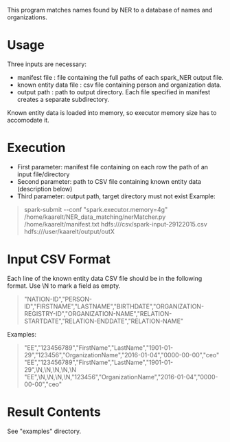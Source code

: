 This program matches names found by NER to a database of names and organizations.

# Usage

Three inputs are necessary:
* manifest file : file containing the full paths of each spark_NER output file.
* known entity data file : csv file containing person and organization data.
* output path : path to output directory. Each file specified in manifest creates a separate subdirectory.

Known entity data is loaded into memory, so executor memory size has to accomodate it.

# Execution
* First parameter: manifest file containing on each row the path of an input file/directory
* Second parameter: path to CSV file containing known entity data (description below)
* Third parameter: output path, target directory must not exist
Example:
> spark-submit --conf "spark.executor.memory=4g" /home/kaarelt/NER_data_matching/nerMatcher.py /home/kaarelt/manifest.txt hdfs:///csv/spark-input-29122015.csv hdfs:///user/kaarelt/output/outX 

# Input CSV Format
Each line of the known entity data CSV file should be in the following format. Use \N to mark a field as empty. 
>"NATION-ID","PERSON-ID","FIRSTNAME","LASTNAME","BIRTHDATE","ORGANIZATION-REGISTRY-ID","ORGANIZATION-NAME","RELATION-STARTDATE","RELATION-ENDDATE","RELATION-NAME"

Examples:
> "EE","123456789","FirstName","LastName","1901-01-29","123456","OrganizationName","2016-01-04","0000-00-00","ceo"
> "EE","123456789","FirstName","LastName","1901-01-29",\N,\N,\N,\N,\N
> "EE",\N,\N,\N,\N,"123456","OrganizationName","2016-01-04","0000-00-00","ceo"

# Result Contents
See "examples" directory.
